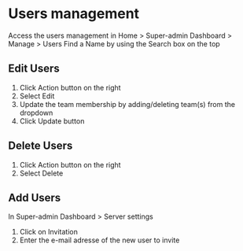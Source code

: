 # Users management

Access the users management in Home > Super-admin Dashboard > Manage > Users
Find a Name by using the Search box on the top

## Edit Users

1. Click Action button on the right
2. Select Edit
3. Update the team membership by adding/deleting team(s) from the dropdown
4. Click Update button 

## Delete Users

1. Click Action button on the right
2. Select Delete

## Add Users

In Super-admin Dashboard > Server settings 
1. Click on Invitation
2. Enter the e-mail adresse of the new user to invite